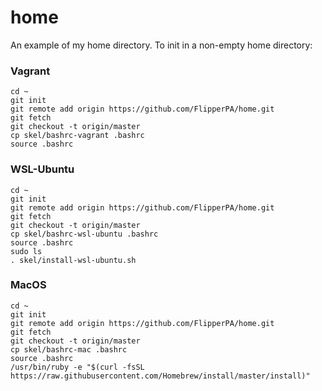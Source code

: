 # home
An example of my home directory. To init in a non-empty home directory:

### Vagrant
```
cd ~
git init
git remote add origin https://github.com/FlipperPA/home.git
git fetch
git checkout -t origin/master
cp skel/bashrc-vagrant .bashrc
source .bashrc
```

### WSL-Ubuntu
```
cd ~
git init
git remote add origin https://github.com/FlipperPA/home.git
git fetch
git checkout -t origin/master
cp skel/bashrc-wsl-ubuntu .bashrc
source .bashrc
sudo ls
. skel/install-wsl-ubuntu.sh
```

### MacOS
```
cd ~
git init
git remote add origin https://github.com/FlipperPA/home.git
git fetch
git checkout -t origin/master
cp skel/bashrc-mac .bashrc
source .bashrc
/usr/bin/ruby -e "$(curl -fsSL https://raw.githubusercontent.com/Homebrew/install/master/install)"
```
